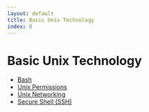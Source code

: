 ```yaml
---
layout: default
title: Basic Unix Technology 
index: 0
---
```


Basic Unix Technology
=====================

* <a href='{{ site.baseurl }}/modules/unix/bash.html'>Bash</a>
* <a href='{{ site.baseurl }}/modules/unix/permissions.html'>Unix Permissions</a>
* <a href='{{ site.baseurl }}/modules/unix/networking.html'>Unix Networking</a>
* <a href='{{ site.baseurl }}/modules/unix/ssh.html'>Secure Shell (SSH)</a>
